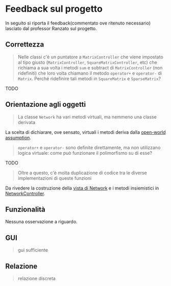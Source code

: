 Feedback sul progetto
===================== 
In seguito si riporta il feedback(commentato ove ritenuto necessario) lasciato dal professor Ranzato sul progetto.

Correttezza
-----------
> Nelle classi c'è un puntatore a `MatrixController` che viene impostato al tipo giusto 
(`MatrixController`, `SquareMatrixController`, etc) che richiama a sua volta i metodi `sum` e
subtract di `MatrixController` (non ridefiniti) che loro volta chiamano il metodo
`operator+` e `operator-` di `Matrix`. Perché ridefinire tali metodi in `SquareMatrix` e `SparseMatrix`?

TODO

Orientazione agli oggetti
-------------------------
> La classe `Network` ha vari metodi virtuali, ma nemmeno una classe derivata

La scelta di dichiarare, ove sensato, virtuali i metodi deriva dalla 
[open-world assumption](https://en.wikipedia.org/wiki/Open-world_assumption).

>`operator+` e `operator-` sono definite direttamente, ma non utilizzano logica virtuale: come
può funzionare il polimorfismo su di esse?

TODO

> Oltre a questo, c'è molta duplicazione di codice tra le diverse implementazioni di queste funzioni

Da rivedere la costruzione della [vista di Network](cpp/view/NetworkManager.cpp)
e i metodi insiemistici in [NetworkController](cpp/controller/NetworkController.cpp).

Funzionalità
------------
Nessuna osservazione a riguardo.

GUI
---
> gui sufficiente

Relazione
---------
> relazione discreta
